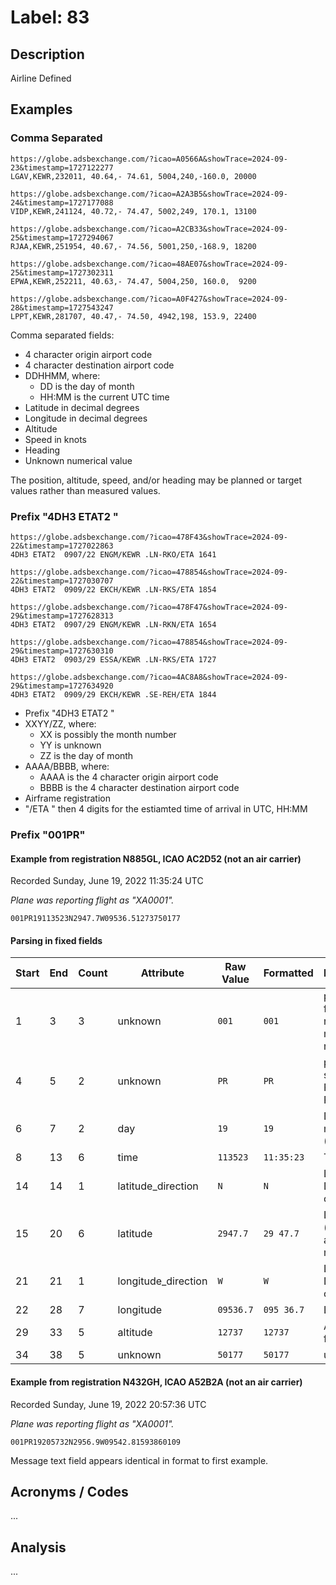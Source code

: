 # Label: 83

## Description

Airline Defined

## Examples

### Comma Separated

```
https://globe.adsbexchange.com/?icao=A0566A&showTrace=2024-09-23&timestamp=1727122277
LGAV,KEWR,232011, 40.64,- 74.61, 5004,240,-160.0, 20000

https://globe.adsbexchange.com/?icao=A2A3B5&showTrace=2024-09-24&timestamp=1727177088
VIDP,KEWR,241124, 40.72,- 74.47, 5002,249, 170.1, 13100

https://globe.adsbexchange.com/?icao=A2CB33&showTrace=2024-09-25&timestamp=1727294067
RJAA,KEWR,251954, 40.67,- 74.56, 5001,250,-168.9, 18200

https://globe.adsbexchange.com/?icao=48AE07&showTrace=2024-09-25&timestamp=1727302311
EPWA,KEWR,252211, 40.63,- 74.47, 5004,250, 160.0,  9200

https://globe.adsbexchange.com/?icao=A0F427&showTrace=2024-09-28&timestamp=1727543247
LPPT,KEWR,281707, 40.47,- 74.50, 4942,198, 153.9, 22400
```

Comma separated fields:
* 4 character origin airport code
* 4 character destination airport code
* DDHHMM, where:
  * DD is the day of month
  * HH:MM is the current UTC time
* Latitude in decimal degrees
* Longitude in decimal degrees
* Altitude
* Speed in knots
* Heading
* Unknown numerical value

The position, altitude, speed, and/or heading may be planned or target values rather than measured values.

### Prefix "4DH3 ETAT2  "

```
https://globe.adsbexchange.com/?icao=478F43&showTrace=2024-09-22&timestamp=1727022863
4DH3 ETAT2  0907/22 ENGM/KEWR .LN-RKO/ETA 1641

https://globe.adsbexchange.com/?icao=478854&showTrace=2024-09-22&timestamp=1727030707
4DH3 ETAT2  0909/22 EKCH/KEWR .LN-RKS/ETA 1854

https://globe.adsbexchange.com/?icao=478F47&showTrace=2024-09-29&timestamp=1727628313
4DH3 ETAT2  0907/29 ENGM/KEWR .LN-RKN/ETA 1654

https://globe.adsbexchange.com/?icao=478854&showTrace=2024-09-29&timestamp=1727630310
4DH3 ETAT2  0903/29 ESSA/KEWR .LN-RKS/ETA 1727

https://globe.adsbexchange.com/?icao=4AC8A8&showTrace=2024-09-29&timestamp=1727634920
4DH3 ETAT2  0909/29 EKCH/KEWR .SE-REH/ETA 1844
```

* Prefix "4DH3 ETAT2  "
* XXYY/ZZ, where:
  * XX is possibly the month number
  * YY is unknown
  * ZZ is the day of month
* AAAA/BBBB, where:
  * AAAA is the 4 character origin airport code
  * BBBB is the 4 character destination airport code
* Airframe registration
* "/ETA " then 4 digits for the estiamted time of arrival in UTC, HH:MM

### Prefix "001PR"

#### Example from registration N885GL, ICAO AC2D52 (not an air carrier)
Recorded Sunday, June 19, 2022 11:35:24 UTC

*Plane was reporting flight as "XA0001".*

```
001PR19113523N2947.7W09536.51273750177
```

#### Parsing in fixed fields

Start | End | Count | Attribute | Raw Value | Formatted | Description
----- | --- | ----- | --------- | --------- | --------- | -----------
1 | 3 | 3 | unknown | `001` | `001` | possibly flight number or message number
4 | 5 | 2 | unknown | `PR` | `PR` | possibly signifier for Position Report
6 | 7 | 2 | day | `19` | `19` | Day of month (UTC) 
8 | 13 | 6 | time | `113523` | `11:35:23` | Time (UTC)
14 | 14 | 1 | latitude_direction | `N` | `N` | Latitude Direction (`N` or `S`)
15 | 20 | 6 | latitude | `2947.7` | `29 47.7` | Latitude (degrees and minutes)
21 | 21 | 1 | longitude_direction | `W` | `W` | Longitude Direction (`W` or `E`)
22 | 28 | 7 | longitude | `09536.7` | `095 36.7` | Longitude
29 | 33 | 5 | altitude | `12737` | `12737` | Altitude in feet
34 | 38 | 5 | unknown | `50177` | `50177` | unknown


#### Example from registration N432GH, ICAO A52B2A (not an air carrier)
Recorded Sunday, June 19, 2022 20:57:36 UTC

*Plane was reporting flight as "XA0001".*

```
001PR19205732N2956.9W09542.81593860109
```


Message text field appears identical in format to first example.

## Acronyms / Codes

...

## Analysis

...
